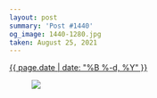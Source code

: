 ```yaml
---
layout: post
summary: 'Post #1440'
og_image: 1440-1280.jpg
taken: August 25, 2021
---
```


<div class="post">
 <time>
  <a href="/1440">
   {{ page.date | date: "%B %-d, %Y" }}
  </a>
 </time>
 <a href="/1440">
  <figure data-taken="8/25/2021">
   <img sizes="(min-width: 700px) 50vw, calc(100vw - 2rem)" src="{{ site.assets_url }}/1440-640.jpg" srcset="{{ site.assets_url }}/1440-320.jpg 320w, {{ site.assets_url }}/1440-640.jpg 640w, {{ site.assets_url }}/1440-960.jpg 960w, {{ site.assets_url }}/1440-1280.jpg 1280w"/>
  </figure>
 </a>
</div>
